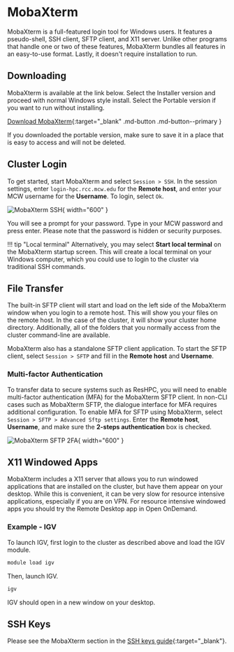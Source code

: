# MobaXterm

MobaXterm is a full-featured login tool for Windows users. It features a pseudo-shell, SSH client, SFTP client, and X11 server. Unlike other programs that handle one or two of these features, MobaXterm bundles all features in an easy-to-use format. Lastly, it doesn't require installation to run.

## Downloading

MobaXterm is available at the link below. Select the Installer version and proceed with normal Windows style install. Select the Portable version if you want to run without installing.

[Download MobaXterm](https://mobaxterm.mobatek.net/download-home-edition.html){:target="_blank" .md-button .md-button--primary }

If you downloaded the portable version, make sure to save it in a place that is easy to access and will not be deleted.

## Cluster Login

To get started, start MobaXterm and select `Session > SSH`. In the session settings, enter `login-hpc.rcc.mcw.edu` for the **Remote host**, and enter your MCW username for the **Username**. To login, select `Ok`.

![MobaXterm SSH](../../_static/img/MobaXterm-SSH.png){ width="600" }

You will see a prompt for your password. Type in your MCW password and press enter. Please note that the password is hidden or security purposes.

!!! tip "Local terminal"
    Alternatively, you may select **Start local terminal** on the MobaXterm startup screen. This will create a local terminal on your Windows computer, which you could use to login to the cluster via traditional SSH commands.

## File Transfer

The built-in SFTP client will start and load on the left side of the MobaXterm window when you login to a remote host. This will show you your files on the remote host. In the case of the cluster, it will show your cluster home directory. Additionally, all of the folders that you normally access from the cluster command-line are available.

MobaXterm also has a standalone SFTP client application. To start the SFTP client, select `Session > SFTP` and fill in the **Remote host** and **Username**.

### Multi-factor Authentication

To transfer data to secure systems such as ResHPC, you will need to enable multi-factor authentication (MFA) for the MobaXterm SFTP client. In non-CLI cases such as MobaXterm SFTP, the dialogue interface for MFA requires additional configuration. To enable MFA for SFTP using MobaXterm, select `Session > SFTP > Advanced Sftp settings`. Enter the **Remote host**, **Username**, and make sure the **2-steps authentication** box is checked.

![MobaXterm SFTP 2FA](../../_static/img/MobaXterm-SFTP-2FA.png){ width="600" }

## X11 Windowed Apps

MobaXterm includes a X11 server that allows you to run windowed applications that are installed on the cluster, but have them appear on your desktop. While this is convenient, it can be very slow for resource intensive applications, especially if you are on VPN. For resource intensive windowed apps you should try the Remote Desktop app in Open OnDemand.

### Example - IGV

To launch IGV, first login to the cluster as described above and load the IGV module.

```bash
module load igv
```

Then, launch IGV.

```bash
igv
```

IGV should open in a new window on your desktop.

## SSH Keys

Please see the MobaXterm section in the [SSH keys guide](ssh-keys.md#mobaxterm-cli){:target="_blank"}.
